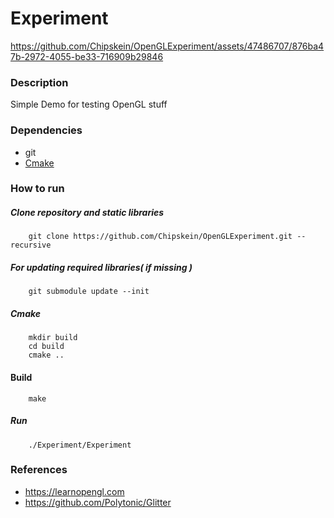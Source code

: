 # Experiment



https://github.com/Chipskein/OpenGLExperiment/assets/47486707/876ba47b-2972-4055-be33-716909b29846





### Description
Simple Demo for testing OpenGL stuff

### Dependencies
* git
* [Cmake](https://cmake.org)

### How to run

##### Clone repository and static libraries

        git clone https://github.com/Chipskein/OpenGLExperiment.git --recursive

##### For updating required libraries( if missing )
    
        git submodule update --init

##### Cmake

        mkdir build
        cd build
        cmake ..

#### Build

        make

##### Run

        ./Experiment/Experiment

### References

* https://learnopengl.com
* https://github.com/Polytonic/Glitter



